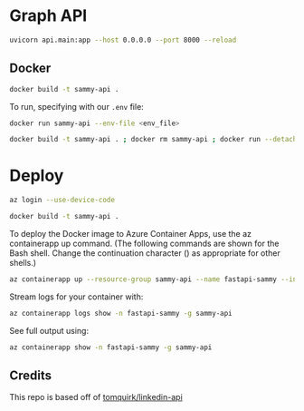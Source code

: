 # Graph API

```bash
uvicorn api.main:app --host 0.0.0.0 --port 8000 --reload
```

## Docker

```bash
docker build -t sammy-api .
```

To run, specifying with our `.env` file:

```bash
docker run sammy-api --env-file <env_file>
```

```bash
docker build -t sammy-api . ; docker rm sammy-api ; docker run --detach --env-file docker.env -p 8000:8000 --name sammy-api sammy-api
```

# Deploy

```bash
az login --use-device-code
```

```bash
docker build -t sammy-api .
```

To deploy the Docker image to Azure Container Apps, use the az containerapp up command. (The following commands are shown for the Bash shell. Change the continuation character (\) as appropriate for other shells.)

```bash
az containerapp up --resource-group sammy-api --name fastapi-sammy --ingress external --target-port 8000 --location uksouth --source . --env-vars SECRET=SAUCE
```

Stream logs for your container with:

```bash
az containerapp logs show -n fastapi-sammy -g sammy-api
```

See full output using:

```bash
az containerapp show -n fastapi-sammy -g sammy-api
```


## Credits 

This repo is based off of [tomquirk/linkedin-api](https://github.com/tomquirk/linkedin-api)
